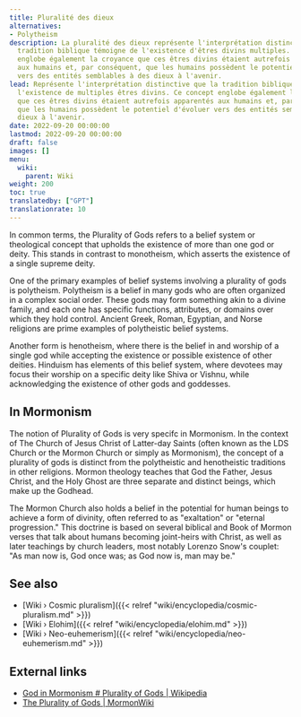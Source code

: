 ```yaml
---
title: Pluralité des dieux
alternatives:
- Polytheism
description: La pluralité des dieux représente l'interprétation distinctive que la
  tradition biblique témoigne de l'existence d'êtres divins multiples. Ce concept
  englobe également la croyance que ces êtres divins étaient autrefois apparentés
  aux humains et, par conséquent, que les humains possèdent le potentiel d'évoluer
  vers des entités semblables à des dieux à l'avenir.
lead: Représente l'interprétation distinctive que la tradition biblique témoigne de
  l'existence de multiples êtres divins. Ce concept englobe également la croyance
  que ces êtres divins étaient autrefois apparentés aux humains et, par conséquent,
  que les humains possèdent le potentiel d'évoluer vers des entités semblables à des
  dieux à l'avenir.
date: 2022-09-20 00:00:00
lastmod: 2022-09-20 00:00:00
draft: false
images: []
menu:
  wiki:
    parent: Wiki
weight: 200
toc: true
translatedby: ["GPT"]
translationrate: 10
---
```


In common terms, the Plurality of Gods refers to a belief system or theological concept that upholds the existence of more than one god or deity. This stands in contrast to monotheism, which asserts the existence of a single supreme deity.

One of the primary examples of belief systems involving a plurality of gods is polytheism. Polytheism is a belief in many gods who are often organized in a complex social order. These gods may form something akin to a divine family, and each one has specific functions, attributes, or domains over which they hold control. Ancient Greek, Roman, Egyptian, and Norse religions are prime examples of polytheistic belief systems.

Another form is henotheism, where there is the belief in and worship of a single god while accepting the existence or possible existence of other deities. Hinduism has elements of this belief system, where devotees may focus their worship on a specific deity like Shiva or Vishnu, while acknowledging the existence of other gods and goddesses.

## In Mormonism

The notion of Plurality of Gods is very specifc in Mormonism. In the context of The Church of Jesus Christ of Latter-day Saints (often known as the LDS Church or the Mormon Church or simply as Mormonism), the concept of a plurality of gods is distinct from the polytheistic and henotheistic traditions in other religions. Mormon theology teaches that God the Father, Jesus Christ, and the Holy Ghost are three separate and distinct beings, which make up the Godhead.

The Mormon Church also holds a belief in the potential for human beings to achieve a form of divinity, often referred to as "exaltation" or "eternal progression." This doctrine is based on several biblical and Book of Mormon verses that talk about humans becoming joint-heirs with Christ, as well as later teachings by church leaders, most notably Lorenzo Snow's couplet: "As man now is, God once was; as God now is, man may be."

## See also

- [Wiki › Cosmic pluralism]({{< relref "wiki/encyclopedia/cosmic-pluralism.md" >}})
- [Wiki › Elohim]({{< relref "wiki/encyclopedia/elohim.md" >}})
- [Wiki › Neo-euhemerism]({{< relref "wiki/encyclopedia/neo-euhemerism.md" >}})

## External links

- [God in Mormonism # Plurality of Gods | Wikipedia](https://en.wikipedia.org/wiki/God_in_Mormonism#Plurality_of_Gods)
- [The Plurality of Gods | MormonWiki](https://www.mormonwiki.com/The_Plurality_of_Gods)
